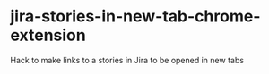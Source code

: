 # jira-stories-in-new-tab-chrome-extension
Hack to make links to a stories in Jira to be opened in new tabs
